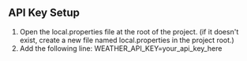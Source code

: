 ## API Key Setup

1. Open the local.properties file at the root of the project.
   (if it doesn't exist, create a new file named local.properties in the project root.)
2. Add the following line:
   WEATHER_API_KEY=your_api_key_here